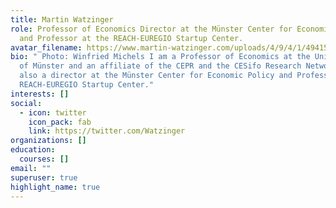 ```yaml
---
title: Martin Watzinger
role: Professor of Economics Director at the Münster Center for Economic Policy
  and Professor at the REACH-EUREGIO Startup Center.
avatar_filename: https://www.martin-watzinger.com/uploads/4/9/4/1/49415675/editor/a51a7747vwl-profs-neu.jpg?1651744738
bio: " Photo: Winfried Michels I am a Professor of Economics at the University
  of Münster and an affiliate of the CEPR and the CESifo Research Network.  I am
  also a director at the Münster Center for Economic Policy and Professor at the
  REACH-EUREGIO Startup Center."
interests: []
social:
  - icon: twitter
    icon_pack: fab
    link: https://twitter.com/Watzinger
organizations: []
education:
  courses: []
email: ""
superuser: true
highlight_name: true
---
```

